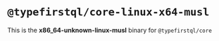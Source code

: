 # `@typefirstql/core-linux-x64-musl`

This is the **x86_64-unknown-linux-musl** binary for `@typefirstql/core`
